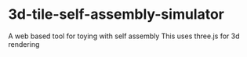 # 3d-tile-self-assembly-simulator
A web based tool for toying with self assembly
This uses three.js for 3d rendering
